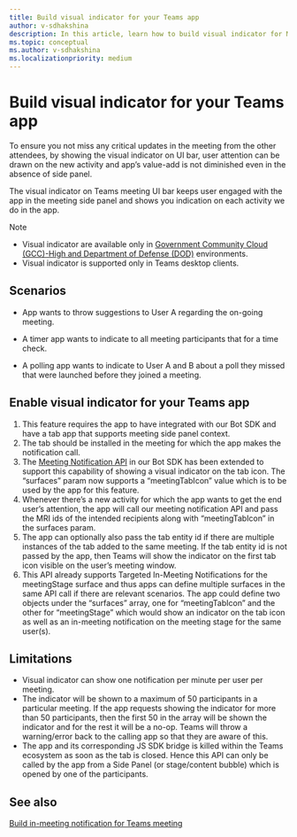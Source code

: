 ```yaml
---
title: Build visual indicator for your Teams app
author: v-sdhakshina
description: In this article, learn how to build visual indicator for Microsoft Teams app using bot SDKs.
ms.topic: conceptual
ms.author: v-sdhakshina
ms.localizationpriority: medium
---
```


# Build visual indicator for your Teams app

To ensure you not miss any critical updates in the meeting from the other attendees, by showing the visual indicator on UI bar, user attention can be drawn on the new activity and app’s value-add is not diminished even in the absence of side panel.

The visual indicator on Teams meeting UI bar keeps user engaged with the app in the meeting side panel and shows you indication on each activity we do in the app.

> [!NOTE]
>
> * Visual indicator are available only in [Government Community Cloud (GCC)-High and Department of Defense (DOD)](~/concepts/app-fundamentals-overview.md#government-community-cloud) environments.
> * Visual indicator is supported only in Teams desktop clients.

## Scenarios

* App wants to throw suggestions to User A regarding the on-going meeting.

* A timer app wants to indicate to all meeting participants that for a time check.

* A polling app wants to indicate to User A and B about a poll they missed that were launched before they joined a meeting.

## Enable visual indicator for your Teams app

1. ​This feature requires the app to have integrated with our Bot SDK and have a tab app that supports meeting side panel context.
1. ​The tab should be installed in the meeting for which the app makes the notification call.
1. The [Meeting Notification API](in-meeting-notification-for-meeting.md#enable-targeted-in-meeting-notification) in our Bot SDK has been extended to support this capability of showing a visual indicator on the tab icon. The “surfaces” param now supports a “meetingTabIcon” value which is to be used by the app for this feature.
1. ​Whenever there’s a new activity for which the app wants to get the end user’s attention, the app will call our meeting notification API and pass the MRI ids of the intended recipients along with “meetingTabIcon” in the surfaces param.  
1. ​The app can optionally also pass the tab entity id if there are multiple instances of the tab added to the same meeting. If the tab entity id is not passed by the app, then Teams will show the indicator on the first tab icon visible on the user’s meeting window.
1. This API already supports Targeted In-Meeting Notifications for the meetingStage surface and thus apps can define multiple surfaces in the same API call if there are relevant scenarios. The app could define two objects under the “surfaces” array, one for “meetingTabIcon” and the other for “meetingStage” which would show an indicator on the tab icon as well as an in-meeting notification on the meeting stage for the same user(s).

## Limitations

* Visual indicator can show one notification per minute per user per meeting.
* The indicator will be shown to a maximum of 50 participants in a particular meeting. If the app requests showing the indicator for more than 50 participants, then the first 50 in the array will be shown the indicator and for the rest it will be a no-op. Teams will throw a warning/error back to the calling app so that they are aware of this.
* The app and its corresponding JS SDK bridge is killed within the Teams ecosystem as soon as the tab is closed. Hence this API can only be called by the app from a Side Panel (or stage/content bubble) which is opened by one of the participants.

## See also

[Build in-meeting notification for Teams meeting](in-meeting-notification-for-meeting.md)
